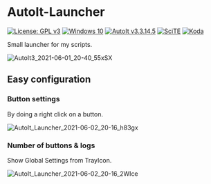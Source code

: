 # AutoIt-Launcher

[![License: GPL v3](https://img.shields.io/badge/License-GPLv3-blue.svg?logo=gnu)](https://www.gnu.org/licenses/gpl-3.0)
[![Windows 10](https://img.shields.io/badge/Windows-10-blue?logo=windows)](https://www.microsoft.com/)
[![AutoIt v3.3.14.5](https://img.shields.io/badge/AutoIt-v3.3.14.5-blue)](https://www.autoitscript.com/site/)
[![SciTE](https://img.shields.io/badge/Editor-SciTE-blue)](https://www.autoitscript.com/site/autoit-script-editor/)
[![Koda](https://img.shields.io/badge/Editor-Koda-lightgrey)](http://koda.darkhost.ru/wiki/doku.php?id=koda:en:start)

Small launcher for my scripts.

![AutoIt3_2021-06-01_20-40_55xSX](https://user-images.githubusercontent.com/7203617/120532108-a0ede280-c3df-11eb-8706-018f30480a6c.png)
 
## Easy configuration

### Button settings

By doing a right click on a button.

![AutoIt_Launcher_2021-06-02_20-16_h83gx](https://user-images.githubusercontent.com/7203617/120532064-96cbe400-c3df-11eb-8870-5ae58002ec4b.png)

### Number of buttons & logs

Show Global Settings from TrayIcon.

![AutoIt_Launcher_2021-06-02_20-16_2WIce](https://user-images.githubusercontent.com/7203617/120532015-874c9b00-c3df-11eb-94c8-13cd3a8b854a.png)
